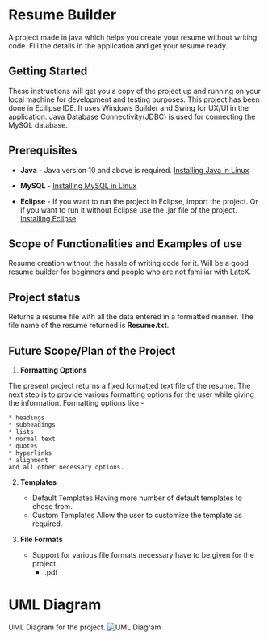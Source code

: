 # Resume Builder
A project made in java which helps you create your resume without writing code. Fill the details in the application and get your resume ready.

## Getting Started
These instructions will get you a copy of the project up and running on your local machine for development and testing purposes.
This project has been done in Ecilipse IDE. It uses Windows Builder and Swing for UX/UI in the application. Java Database Connectivity(JDBC) is used for connecting the MySQL database.

## Prerequisites
  * **Java** -
      Java version 10 and above is required.
      [Installing Java in Linux](https://linuxize.com/post/install-java-on-ubuntu-18-04/)

  * **MySQL** -
      [Installing MySQL in Linux](https://phoenixnap.com/kb/how-to-install-mysql-on-ubuntu-18-04)

  * **Eclipse** -
      If you want to run the project in Eclipse, import the project. Or if you want to run it without Eclipse use the .jar file of the project.
      [Installing Eclipse](https://linux4one.com/how-to-install-eclipse-ide-on-ubuntu-18-04/)

## Scope of Functionalities and Examples of use
Resume creation without the hassle of writing code for it. Will be a good resume builder for beginners and people who are not familiar with LateX. 

## Project status 
Returns a resume file with all the data entered in a formatted manner. The file name of the resume returned is **Resume.txt**.

## Future Scope/Plan of the Project

1. **Formatting Options**
 
 The present project returns a fixed formatted text file of the resume. The next step is to provide various formatting options for the user while giving the information.
   Formatting options like -
   
    * headings
    * subheadings
    * lists
    * normal text
    * quotes
    * hyperlinks
    * alignment
    and all other necessary options.
  
2. **Templates**
    * Default Templates
      Having more number of default templates to chose from. 
    * Custom Templates
      Allow the user to customize the template as required.

3. **File Formats**
    * Support for various file formats necessary have to be given for the project.
      * .pdf

# UML Diagram
UML Diagram for the project.
![UML Diagram](https://github.com/BhanuPrakashNani/OOPS-Java-Project/blob/master/UML-OOPS.png)

